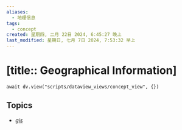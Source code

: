 ```yaml
---
aliases:
  - 地理信息
tags:
  - concept
created: 星期四, 二月 22日 2024, 6:45:27 晚上
last_modified: 星期日, 七月 7日 2024, 7:53:32 早上
---
```


# [title:: Geographical Information]

```dataviewjs
await dv.view("scripts/dataview_views/concept_view", {})
```

## Topics

- [_gis_](_gis_.md)
